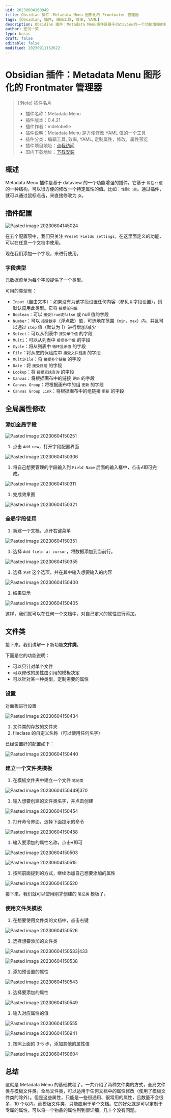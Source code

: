```yaml
---
uid: 20230604160949
title: Obsidian 插件：Metadata Menu 图形化的 Frontmater 管理器
tags: [Obsidian, 插件, 编辑工具, 效率, YAML]
description: Obsidian 插件：Metadata Menu插件是基于dataview的一个功能增强的插件。它基于`属性::值`的一种结构，可以很方便的修改一个特定属性的值。比如：`性别::男`。通过插件，就可以通过鼠标点击，来直接修改为`女`
author: 宏沉一笑
type: basic
draft: false
editable: false
modified: 20230911162622
---
```


# Obsidian 插件：Metadata Menu 图形化的 Frontmater 管理器

> [!Note] 插件名片
> - 插件名称：Metadata Menu
> - 插件版本：0.4.21
> - 插件作者：mdelobelle
> - 插件说明：Metadata Menu 是方便修改 YAML 值的一个工具
> - 插件分类：编辑工具, 效率, YAML, 定制属性，修改，属性预览
> - 插件项目地址：[点我访问](https://github.com/mdelobelle/metadatamenu)
> - 国内下载地址：[下载安装](https://pkmer.cn/products/plugin/pluginMarket/?metadata-menu)

## 概述

Metadata Menu 插件是基于 dataview 的一个功能增强的插件。它基于 `属性::值` 的一种结构，可以很方便的修改一个特定属性的值。比如：`性别::男`。通过插件，就可以通过鼠标点击，来直接修改为 `女`。

## 插件配置

![Pasted image 20230604145024](https://cdn.pkmer.cn/images/Pasted%20image%2020230604145024.png!pkmer)

在五个配置项中，我们只关注 `Preset Fields settings`。在这里面定义的功能，可以在任意一个文档中使用。

现在我们添加一个字段，来进行使用。

### 字段类型

元数据菜单为每个字段提供了一个类型。

可用的类型有：

- `Input`（自由文本）：如果没有为该字段设置任何内容（参见＃字段设置），则默认应用此类型。它将 `接受任何值`
- `Boolean`：可以 `接受true或false` 或 null 值的字段
- `Number`：可以 `接受数字`（浮点数）值，可选地在范围（`min`，`max`）内，并且可以通过 `step` 值（默认为 1）进行增加/减少
- `Select`：可以从列表中 `接受单个值` 的字段
- `Multi`：可以从列表中 `接受多个值` 的字段
- `Cycle`：将从列表中 `循环显示值` 的字段
- `File`：将从您的保险库中 `接受文件链接` 的字段
- `MultiFile`：将 `接受多个链接` 的字段
- `Date`：将 `接受日期` 的字段
- `Lookup`：将 `接受查找查询` 的字段
- `Canvas`：将根据画布中的链接 `更新` 的字段
- `Canvas Group`：将根据画布中的组 `更新` 的字段
- `Canvas Group Link`：将根据画布中的组链接 `更新` 的字段

## 全局属性修改

### 添加全局字段

![Pasted image 20230604150251](https://cdn.pkmer.cn/images/Pasted%20image%2020230604150251.png!pkmer)

1. 点击 `Add new`，打开字段配置界面

![Pasted image 20230604150306](https://cdn.pkmer.cn/images/Pasted%20image%2020230604150306.png!pkmer)

1. 将自己想要管理的字段输入到 `Field Name` 后面的输入框中，点击√即可完成。

![Pasted image 20230604150311](https://cdn.pkmer.cn/images/Pasted%20image%2020230604150311.png!pkmer)

1. 完成效果图

![Pasted image 20230604150321](https://cdn.pkmer.cn/images/Pasted%20image%2020230604150321.png!pkmer)

### 全局字段使用

1. 新建一个文档，点开右键菜单

![Pasted image 20230604150351](https://cdn.pkmer.cn/images/Pasted%20image%2020230604150351.png!pkmer)

1. 选择 `Add field at cursor`，将数据添加到当前行。

![Pasted image 20230604150355](https://cdn.pkmer.cn/images/Pasted%20image%2020230604150355.png!pkmer)

1. 选择 `名称` 这个选项，并在其中输入想要输入的内容

![Pasted image 20230604150400](https://cdn.pkmer.cn/images/Pasted%20image%2020230604150400.png!pkmer)

1. 结果显示

![Pasted image 20230604150405](https://cdn.pkmer.cn/images/Pasted%20image%2020230604150405.png!pkmer)

这样，我们就可以在任何一个文档中，对自己定义的属性进行添加。

## 文件类

接下来，我们讲解一下新功能**文件类**。

下面是它的功能说明：

- 可以只针对单个文件
- 可以修改的属性由引用的模板决定
- 可以针对某一种类型，定制需要的属性

### 设置

对面板进行设置

![Pasted image 20230604150434](https://cdn.pkmer.cn/images/Pasted%20image%2020230604150434.png!pkmer)

1. 文件类的存放的文件夹
2. fileclass 的自定义名称（可以使用任何名字）

已经设置好的配置如下：

![Pasted image 20230604150440](https://cdn.pkmer.cn/images/Pasted%20image%2020230604150440.png!pkmer)

### 建立一个文件类模板

1. 在模板文件夹中建立一个文件 `笔记类`

![Pasted image 20230604150449|370](https://cdn.pkmer.cn/images/Pasted%20image%2020230604150449.png!pkmer)

1. 输入想要创建的文件类名字，并点击创建

![Pasted image 20230604150454](https://cdn.pkmer.cn/images/Pasted%20image%2020230604150454.png!pkmer)

1. 打开命令界面，选择下面提示的命令

![Pasted image 20230604150458](https://cdn.pkmer.cn/images/Pasted%20image%2020230604150458.png!pkmer)

1. 输入要添加的属性名称，点击√即可

![Pasted image 20230604150503](https://cdn.pkmer.cn/images/Pasted%20image%2020230604150503.png!pkmer)

![Pasted image 20230604150515](https://cdn.pkmer.cn/images/Pasted%20image%2020230604150515.png!pkmer)

1. 按照前面提到的方式，继续添加自己想要添加的属性

![Pasted image 20230604150520](https://cdn.pkmer.cn/images/Pasted%20image%2020230604150520.png!pkmer)

接下来，我们就可以使用刚才创建的 `笔记类` 模板了。

### 使用文件类模板

1. 在想要使用文件类的文档中，点击右键

![Pasted image 20230604150526](https://cdn.pkmer.cn/images/Pasted%20image%2020230604150526.png!pkmer)

1. 选择想要添加的文件类

![Pasted image 20230604150533|433](https://cdn.pkmer.cn/images/Pasted%20image%2020230604150533.png!pkmer)

![Pasted image 20230604150538](https://cdn.pkmer.cn/images/Pasted%20image%2020230604150538.png!pkmer)

1. 添加预设置的属性

![Pasted image 20230604150543](https://cdn.pkmer.cn/images/Pasted%20image%2020230604150543.png!pkmer)

1. 选择要添加的属性

![Pasted image 20230604150549](https://cdn.pkmer.cn/images/Pasted%20image%2020230604150549.png!pkmer)

1. 输入对应属性的值

![Pasted image 20230604150555](https://cdn.pkmer.cn/images/Pasted%20image%2020230604150555.png!pkmer)

![Pasted image 20230604150941](https://cdn.pkmer.cn/images/Pasted%20image%2020230604150941.png!pkmer)

1. 按照上面的 3-5 步，添加其他的属性值

![Pasted image 20230604150604](https://cdn.pkmer.cn/images/Pasted%20image%2020230604150604.png!pkmer)

## 总结

这就是 Metadata Menu 的基础教程了。一共介绍了两种文件类的方式，全局文件类与模板文件类。全局文件类，可以适用于任何文档中的属性修改（使用了模板文件类的除外）。但是这些属性，只能是一些很通用、很常用的属性，且数量不会很多，10 个以内。而模板文件类，只能应用于单个文档。它的好处就是可以定制于专属的属性，可以将一个物品的属性列到很详细，几十个没有问题。

